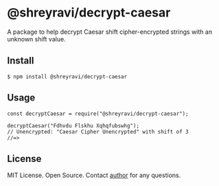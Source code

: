 # @shreyravi/decrypt-caesar
A package to help decrypt Caesar shift cipher-encrypted strings with an unknown shift value.

## Install
```
$ npm install @shreyravi/decrypt-caesar
```

## Usage
```
const decryptCaesar = require("@shreyravi/decrypt-caesar");

decryptCaesar("Fdhvdu Flskhu Xqhqfubswhg");
// Unencrypted: "Caesar Cipher Unencrypted" with shift of 3
//=> 
```

## License
MIT License. Open Source. Contact [author](mailto:shrey@shreyravi.com) for any questions.